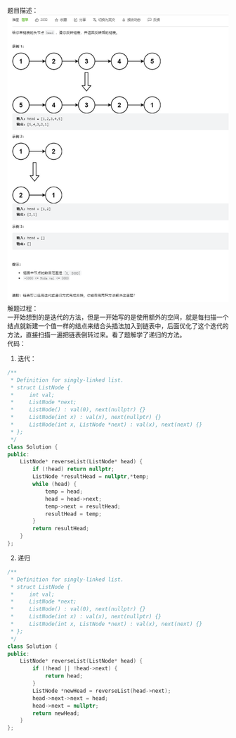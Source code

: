 题目描述：  
![image](/basicaldatastructure/linkedlist/image/image3.png)
解题过程：  
一开始想到的是迭代的方法，但是一开始写的是使用额外的空间，就是每扫描一个结点就新建一个值一样的结点来结合头插法加入到链表中，后面优化了这个迭代的方法，直接扫描一遍把链表倒转过来。看了题解学了递归的方法。  
代码：  
1. 迭代：
```cpp
/**
 * Definition for singly-linked list.
 * struct ListNode {
 *     int val;
 *     ListNode *next;
 *     ListNode() : val(0), next(nullptr) {}
 *     ListNode(int x) : val(x), next(nullptr) {}
 *     ListNode(int x, ListNode *next) : val(x), next(next) {}
 * };
 */
class Solution {
public:
    ListNode* reverseList(ListNode* head) {
        if (!head) return nullptr;
        ListNode *resultHead = nullptr,*temp;
        while (head) {
            temp = head;
            head = head->next;
            temp->next = resultHead;
            resultHead = temp;
        }
        return resultHead;
    }
};
```
2. 递归
```cpp
/**
 * Definition for singly-linked list.
 * struct ListNode {
 *     int val;
 *     ListNode *next;
 *     ListNode() : val(0), next(nullptr) {}
 *     ListNode(int x) : val(x), next(nullptr) {}
 *     ListNode(int x, ListNode *next) : val(x), next(next) {}
 * };
 */
class Solution {
public:
    ListNode* reverseList(ListNode* head) {
        if (!head || !head->next) {
            return head;
        }
        ListNode *newHead = reverseList(head->next);
        head->next->next = head;
        head->next = nullptr;
        return newHead;
    }
};
```